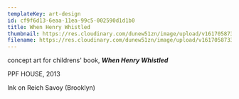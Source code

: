 ```yaml
---
templateKey: art-design
id: cf9f6d13-6eaa-11ea-99c5-002590d1d1b0
title: When Henry Whistled
thumbnail: https://res.cloudinary.com/dunew51zn/image/upload/v1617058733/art_design/henry_01_T_yvouou.jpg
filename: https://res.cloudinary.com/dunew51zn/image/upload/v1617058733/art_design/henry_01_quhkrg.jpg
---
```

concept art for childrens' book, ***When Henry Whistled***

PPF HOUSE, 2013

Ink on Reich Savoy (Brooklyn)